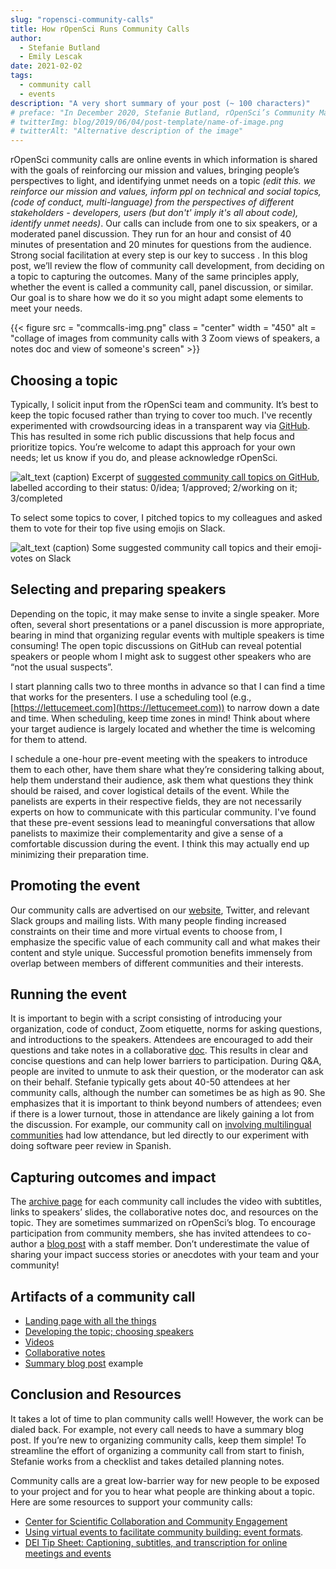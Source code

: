 ```yaml
---
slug: "ropensci-community-calls"
title: How rOpenSci Runs Community Calls
author:
  - Stefanie Butland
  - Emily Lescak
date: 2021-02-02
tags:
  - community call
  - events
description: "A very short summary of your post (~ 100 characters)"
# preface: "In December 2020, Stefanie Butland, rOpenSci’s Community Manager, gave a presentation and Q & A session on community calls for Code for Science & Society event fund grantees and fiscally-sponsored project leaders. Emily Lescak, CS&S Event Fund Manager, led the discussion. This post is adapted from the original at <https://eventfund.codeforscience.org/blog/URL>.""
# twitterImg: blog/2019/06/04/post-template/name-of-image.png
# twitterAlt: "Alternative description of the image"
---
```


rOpenSci community calls are online events in which information is shared with the goals of reinforcing our mission and values,  bringing people’s perspectives to light, and identifying unmet needs on a topic _(edit this. we reinforce our mission and values, inform ppl on technical and social topics, (code of conduct, multi-language) from the perspectives of different stakeholders - developers, users (but don't' imply it's all about code), identify unmet needs)_. Our calls can include from one to six speakers, or a moderated panel discussion. They run for an hour and consist of 40 minutes of presentation and 20 minutes for questions from the audience. Strong social facilitation at every step is our key to success . In this blog post, we’ll review the flow of community call development, from deciding on a topic to capturing the outcomes. Many of the same principles apply, whether the event is called a community call, panel discussion, or similar. Our goal is to share how we do it so you might adapt some elements to meet your needs. 

{{< figure src = "commcalls-img.png" class = "center" width = "450" alt = "collage of images from community calls with 3 Zoom views of speakers, a notes doc and view of someone's screen" >}}

## Choosing a topic

Typically, I solicit input from the rOpenSci team and community. It’s best to keep the topic focused rather than trying to cover too much. I've recently experimented with crowdsourcing ideas in a transparent way via [GitHub](https://github.com/ropensci-org/community-calls/issues). This has resulted in some rich public discussions that help focus and prioritize topics. You’re welcome to adapt this approach for your own needs; let us know if you do, and please acknowledge rOpenSci.

![alt_text](images/image1.png "image_tooltip")
 (caption) Excerpt of [suggested community call topics on GitHub](https://github.com/ropensci-org/community-calls/issues?q=is%3Aissue+is%3Aopen+sort%3Aupdated-desc), labelled according to their status: 0/idea; 1/approved; 2/working on it; 3/completed


To select some topics to cover, I pitched topics to my colleagues and asked them to vote for their top five using emojis on Slack.

![alt_text](images/image2.png "image_tooltip")
(caption) Some suggested community call topics and their emoji-votes on Slack

## Selecting and preparing speakers

Depending on the topic, it may make sense to invite a single speaker. More often, several short presentations or a panel discussion is more appropriate, bearing in mind that organizing regular events with multiple speakers is time consuming! The open topic discussions on GitHub can reveal potential speakers or people whom I might ask to suggest other speakers who are “not the usual suspects”. 

I start planning calls two to three months in advance so that I can find a time that works for the presenters. I use a scheduling tool (e.g., [https://lettucemeet.com](https://lettucemeet.com)) to narrow down a date and time. When scheduling, keep time zones in mind! Think about where your target audience is largely located and whether the time is welcoming for them to attend. 

I schedule a one-hour pre-event meeting with the speakers to introduce them to each other, have them share what they’re considering talking about, help them understand their audience, ask them what questions they think should be raised, and cover logistical details of the event. While the panelists are experts in their respective fields, they are not necessarily experts on how to communicate with this particular community. I've found that these pre-event sessions lead to meaningful conversations that allow panelists to maximize their complementarity and give a sense of a comfortable discussion during the event. I think this may actually end up minimizing their preparation time. 

## Promoting the event 

Our  community calls are advertised on our [website](https://ropensci.org/blog/2020/03/04/commcall-mar2020/), Twitter, and relevant Slack groups and mailing lists. With many people finding increased constraints on their time and more virtual events to choose from, I emphasize the specific value of each community call and what makes their content and style unique. Successful promotion benefits immensely from overlap between members of different communities and their interests.

## Running the event

It is important to begin with a script consisting of introducing your organization, code of conduct, Zoom etiquette, norms for asking questions, and introductions to the speakers. Attendees are encouraged to add their questions and take notes in a collaborative [doc](http://bit.ly/ropensci-commcall-maintaining). This results in clear and concise questions and can help lower barriers to participation. During Q&A, people are invited to unmute to ask their question, or the moderator can ask on their behalf. Stefanie typically gets about 40-50 attendees at her community calls, although the number can sometimes be as high as 90. She emphasizes that it is important to think beyond numbers of attendees; even if there is a lower turnout, those in attendance are likely gaining a lot from the discussion. For example, our community call on [involving multilingual communities](https://ropensci.org/commcalls/2019-06-28/) had low attendance, but led directly to our experiment with doing software peer review in Spanish.

## Capturing outcomes and impact

The [archive page](https://ropensci.org/commcalls/2020-03-18/) for each community call includes the video with subtitles, links to speakers’ slides, the collaborative notes doc, and resources on the topic. They are sometimes summarized on rOpenSci’s blog. To encourage participation from community members, she has invited attendees to co-author a [blog post](https://ropensci.org/blog/2020/07/14/commcall-maintaining-pkg/) with a staff member. Don’t underestimate the value of sharing your impact success stories or anecdotes with your team and your community!

## Artifacts of a community call

*   [Landing page with all the things](https://ropensci.org/commcalls/dec2020-datarepos/)
*   [Developing the topic; choosing speakers](https://github.com/ropensci-org/community-calls/issues/9)
*   [Videos](https://vimeo.com/ropensci)
*   [Collaborative notes](http://bit.ly/ropensci-commcall-datarepos)
*   [Summary blog post](https://ropensci.org/blog/2020/07/14/commcall-maintaining-pkg/) example

## Conclusion and Resources

It takes a lot of time to plan community calls well! However, the work can be dialed back. For example, not every call needs to have a summary blog post. If you’re new to organizing community calls, keep them simple! To streamline the effort of organizing a community call from start to finish, Stefanie works from a checklist and takes detailed planning notes.

Community calls are a great low-barrier way for new people to be exposed to your project and for you to hear what people are thinking about a topic. Here are some resources to support your community calls:

*   [Center for Scientific Collaboration and Community Engagement](https://www.cscce.org)
*   [Using virtual events to facilitate community building: event formats](http://doi.org/10.5281/zenodo.3934385). 
*   [DEI Tip Sheet: Captioning, subtitles, and transcription for online meetings and events](http://doi.org/10.5281/zenodo.4268671)
